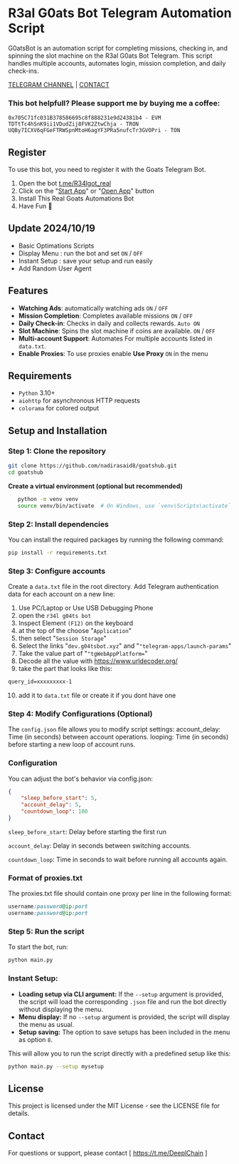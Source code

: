 # R3al G0ats Bot Telegram Automation Script

G0atsBot is an automation script for completing missions, checking in, and spinning the slot machine on the R3al G0ats Bot Telegram. This script handles multiple accounts, automates login, mission completion, and daily check-ins.

[TELEGRAM CHANNEL](https://t.me/Deeplchain) | [CONTACT](https://t.me/imspecials)


### This bot helpfull?  Please support me by buying me a coffee: 
```
0x705C71fc031B378586695c8f888231e9d24381b4 - EVM
TDTtTc4hSnK9ii1VDudZij8FVK2ZtwChja - TRON
UQBy7ICXV6qFGeFTRWSpnMtoH6agYF3PRa5nufcTr3GVOPri - TON
```

## Register

To use this bot, you need to register it with the Goats Telegram Bot. 

1. Open the bot [t.me/R34lgot_real](https://t.me/realgoats_bot/run?startapp=99effa5e-ac44-4be5-8f0d-64cf69f796e9)
2. Click on the "[Start App](https://t.me/realgoats_bot/run?startapp=99effa5e-ac44-4be5-8f0d-64cf69f796e9)" or "[Open App]([url](https://t.me/realgoats_bot/run?startapp=99effa5e-ac44-4be5-8f0d-64cf69f796e9))" button
3. Install This Real Goats Automations Bot
4. Have Fun 🦈

## Update 2024/10/19
  - Basic Optimations Scripts
  - Display Menu : run the bot and set `ON` / `OFF`
  - Instant Setup : save your setup and run easily 
  - Add Random User Agent 

## Features
- **Watching Ads**: automatically watching ads `ON` / `OFF`
- **Mission Completion**: Completes available missions `ON` / `OFF`
- **Daily Check-in**: Checks in daily and collects rewards. `Auto ON`
- **Slot Machine**: Spins the slot machine if coins are available. `ON` / `OFF`
- **Multi-account Support**: Automates For multiple accounts listed in `data.txt`.
- **Enable Proxies**: To use proxies enable **Use Proxy** `ON` in the menu

## Requirements

- `Python` 3.10+
- `aiohttp` for asynchronous HTTP requests
- `colorama` for colored output

## Setup and Installation

### Step 1: Clone the repository
```bash
git clone https://github.com/nadirasaid8/goatshub.git
cd goatshub
```
**Create a virtual environment (optional but recommended)**

 ```bash
    python -m venv venv
    source venv/bin/activate  # On Windows, use `venv\Scripts\activate`
 ```
### Step 2: Install dependencies
You can install the required packages by running the following command:

```bash
pip install -r requirements.txt
```

### Step 3: Configure accounts
Create a `data.txt` file in the root directory.
Add Telegram authentication data for each account on a new line:

1. Use PC/Laptop or Use USB Debugging Phone
2. open the `r34l g04ts bot`
3. Inspect Element `(F12)` on the keyboard
4. at the top of the choose "`Application`" 
5. then select "`Session Storage`" 
6. Select the links "`dev.g04tsbot.xyz`" and "`"telegram-apps/launch-params`"
7. Take the value part of "`"tgWebAppPlatform=`"
8. Decode all the value with https://www.urldecoder.org/
9. take the part that looks like this: 

```txt 
query_id=xxxxxxxxx-1
```

10. add it to `data.txt` file or create it if you dont have one

### Step 4: Modify Configurations (Optional)
The `config.json` file allows you to modify script settings:
account_delay: Time (in seconds) between account operations.
looping: Time (in seconds) before starting a new loop of account runs.

### Configuration
You can adjust the bot's behavior via config.json:

  ```json
  {
      "sleep_before_start": 5,
      "account_delay": 5,
      "countdown_loop": 100
  } 
  ```
`sleep_before_start`: Delay before starting the first run

`account_delay`: Delay in seconds between switching accounts.

`countdown_loop`: Time in seconds to wait before running all accounts again.

### Format of proxies.txt
The proxies.txt file should contain one proxy per line in the following format:

```ruby
username:password@ip:port
username:password@ip:port
```

### Step 5: Run the script
To start the bot, run:

```bash
python main.py
```

### Instant Setup:
- **Loading setup via CLI argument:** If the `--setup` argument is provided, the script will load the corresponding `.json` file and run the bot directly without displaying the menu.
- **Menu display:** If no `--setup` argument is provided, the script will display the menu as usual.
- **Setup saving:** The option to save setups has been included in the menu as option `8`.

This will allow you to run the script directly with a predefined setup like this:

```bash
python main.py --setup mysetup
```

## License
This project is licensed under the MIT License - see the LICENSE file for details.

## Contact
For questions or support, please contact [ https://t.me/DeeplChain ]